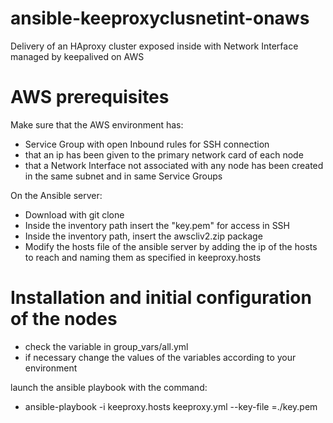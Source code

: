 # ansible-keeproxyclusnetint-onaws
Delivery of an HAproxy cluster exposed inside with Network Interface managed by keepalived on AWS

# AWS prerequisites
Make sure that the AWS environment has:

* Service Group with open Inbound rules for SSH connection
* that an ip has been given to the primary network card of each node
* that a Network Interface not associated with any node has been created in the same subnet and in same Service Groups

On the Ansible server:

* Download with git clone
* Inside the inventory path insert the "key.pem" for access in SSH
* Inside the inventory path, insert the awscliv2.zip package
* Modify the hosts file of the ansible server by adding the ip of the hosts to reach and naming them as specified in keeproxy.hosts

# Installation and initial configuration of the nodes

* check the variable in group_vars/all.yml
* if necessary change the values ​​of the variables according to your environment

launch the ansible playbook with the command:

* ansible-playbook -i keeproxy.hosts keeproxy.yml --key-file =./key.pem
